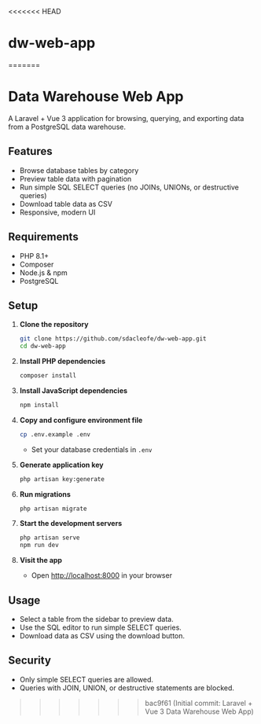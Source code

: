 <<<<<<< HEAD
# dw-web-app
=======
# Data Warehouse Web App

A Laravel + Vue 3 application for browsing, querying, and exporting data from a PostgreSQL data warehouse.

## Features

-   Browse database tables by category
-   Preview table data with pagination
-   Run simple SQL SELECT queries (no JOINs, UNIONs, or destructive queries)
-   Download table data as CSV
-   Responsive, modern UI

## Requirements

-   PHP 8.1+
-   Composer
-   Node.js & npm
-   PostgreSQL

## Setup

1. **Clone the repository**

    ```sh
    git clone https://github.com/sdacleofe/dw-web-app.git
    cd dw-web-app
    ```

2. **Install PHP dependencies**

    ```sh
    composer install
    ```

3. **Install JavaScript dependencies**

    ```sh
    npm install
    ```

4. **Copy and configure environment file**

    ```sh
    cp .env.example .env
    ```

    - Set your database credentials in `.env`

5. **Generate application key**

    ```sh
    php artisan key:generate
    ```

6. **Run migrations**

    ```sh
    php artisan migrate
    ```

7. **Start the development servers**

    ```sh
    php artisan serve
    npm run dev
    ```

8. **Visit the app**
    - Open [http://localhost:8000](http://localhost:8000) in your browser

## Usage

-   Select a table from the sidebar to preview data.
-   Use the SQL editor to run simple SELECT queries.
-   Download data as CSV using the download button.

## Security

-   Only simple SELECT queries are allowed.
-   Queries with JOIN, UNION, or destructive statements are blocked.
>>>>>>> bac9f61 (Initial commit: Laravel + Vue 3 Data Warehouse Web App)
